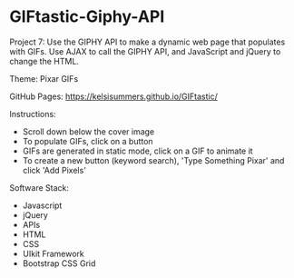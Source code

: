 # GIFtastic-Giphy-API

Project 7: Use the GIPHY API to make a dynamic web page that populates with GIFs. Use AJAX to call the GIPHY API, and JavaScript and jQuery to change the HTML.

Theme: Pixar GIFs

GitHub Pages: https://kelsisummers.github.io/GIFtastic/

Instructions:
  - Scroll down below the cover image
  - To populate GIFs, click on a button
  - GIFs are generated in static mode, click on a GIF to animate it
  - To create a new button (keyword search), 'Type Something Pixar' and click 'Add Pixels'
  
Software Stack:
  - Javascript
  - jQuery
  - APIs
  - HTML
  - CSS
  - UIkit Framework
  - Bootstrap CSS Grid
  
